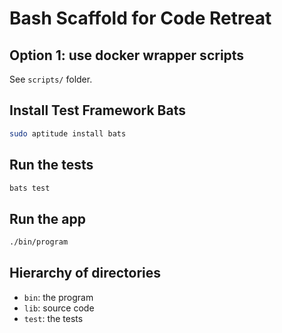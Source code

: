 # Bash Scaffold for Code Retreat

## Option 1: use docker wrapper scripts

See `scripts/` folder.

## Install Test Framework Bats

```Bash
sudo aptitude install bats
```

## Run the tests

```Bash
bats test
```

## Run the app

```Bash
./bin/program
```

## Hierarchy of directories

* `bin`: the program
* `lib`: source code
* `test`: the tests
